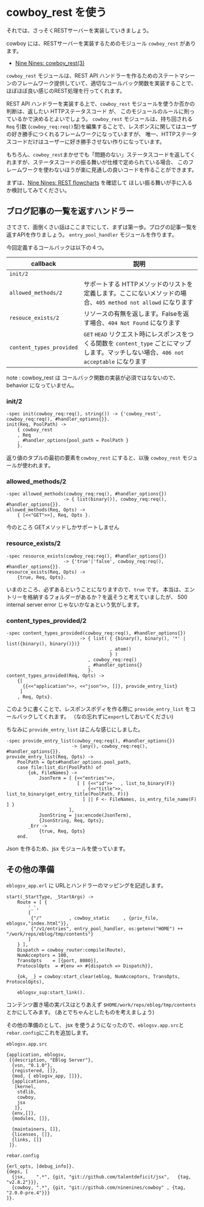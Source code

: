 # cowboy_rest を使う

それでは、さっそくRESTサーバーを実装していきましょう。

cowboy には、RESTサーバーを実装するためのモジュール `cowboy_rest` があります。

* [Nine Nines: cowboy_rest(3) ](https://ninenines.eu/docs/en/cowboy/2.0/manual/cowboy_rest/)

`cowboy_rest` モジュールは、REST API ハンドラーを作るためのステートマシーンのフレームワーク提供していて、適切なコールバック関数を実装することで、
ほぼほぼ良い感じのREST処理を行ってくれます。

REST API ハンドラーを実装する上で、`cowboy_rest` モジュールを使うか否かの判断は、返したい HTTPステータスコード が、
このモジュールのルールに則っているかで決めるとよいでしょう。
`cowboy_rest` モジュールは、持ち回される `Req` 引数 (`cowboy_req:req()`型)を編集することで、レスポンスに関してはユーザの好き勝手につくれるフレームワークになっていますが、
唯一、HTTPステータスコードだけはユーザーに好き勝手させない作りになっています。

もちろん、`cowboy_rest`まかせでも「問題のない」ステータスコードを返してくれますが、ステータスコードの振る舞いが仕様で定められている場合、
このフレームワークを使わないほうが楽に見通しの良いコードを作ることができます。

まずは、[Nine Nines: REST flowcharts](https://ninenines.eu/docs/en/cowboy/2.0/guide/rest_flowcharts/) を確認して
ほしい振る舞いが手に入るか検討してみてください。


## ブログ記事の一覧を返すハンドラー

さてさて、面倒くさい話はここまでにして、まずは第一歩。ブログの記事一覧を返すAPIを作りましょう。
`entry_pool_handler` モジュールを作ります。

今回定義するコールバックは以下の４つ。

|callback                | 説明 |
|------------------------|------|
|`init/2`                |      |
|`allowed_methods/2`     | サポートする HTTPメソッドのリストを定義します。ここにないメソッドの場合、`405 method not allowd` になります|
|`resouce_exists/2`      | リソースの有無を返します。Falseを返す場合、`404 Not Found` になります|
|`content_types_provided`| `GET` `HEAD` リクエスト時にレスポンスをつくる関数を `content_type` ごとにマップします。マッチしない場合、`406 not acceptable` になります|


note
: cowboy_rest は コールバック関数の実装が必須ではなないので、behavior になっていません。

### init/2

```
-spec init(cowboy_req:req(), string()) -> {'cowboy_rest', cowboy_req:req(), #handler_options{}}.
init(Req, PoolPath) ->
    { cowboy_rest
    , Req
    , #handler_options{pool_path = PoolPath }
    }.
```

返り値のタプルの最初の要素を`cowboy_rest` にすると、以後 `cowboy_rest` モジュールが使われます。


### allowed_methods/2

```
-spec allowed_methods(cowboy_req:req(), #handler_options{})
                     -> { list(binary()), cowboy_req:req(), #handler_options{}}.
allowed_methods(Req, Opts) ->
    { [<<"GET">>], Req, Opts }.
```

今のところ GETメソッドしかサポートしません

### resource_exists/2

```
-spec resource_exists(cowboy_req:req(), #handler_options{})
                     -> {'true'|'false', cowboy_req:req(), #handler_options{}}.
resource_exists(Req, Opts) ->
    {true, Req, Opts}.
```

いまのところ、必ずあるということになりますので、`true` です。
本当は、エントリーを格納するフォルダーがあるか？を返そうと考えていましたが、
500 internal server error じゃないかなぁという気がします。

### content_types_provided/2

```
-spec content_types_provided(cowboy_req:req(), #handler_options{})
                           -> { list( { {binary(), binary(), '*' | list({binary(), binary()})}
                                      , atom()
                                      } )
                              , cowboy_req:req()
                              , #handler_options{}
                              }.
content_types_provided(Req, Opts) ->    
    {[
      {{<<"application">>, <<"json">>, []}, provide_entry_list}
     ]
    , Req, Opts}.
```

このように書くことで、レスポンスボディを作る際に `provide_entry_list` をコールバックしてくれます。
（なの忘れずに`export`しておいてください)

ちなみに `provide_entry_list` はこんな感じにしました。

```
-spec provide_entry_list(cowboy_req:req(), #handler_options{})
                        -> {any(), cowboy_req:req(), #handler_options{}}.
provide_entry_list(Req, Opts) ->
    PoolPath = Opts#handler_options.pool_path,
    case file:list_dir(PoolPath) of
        {ok, FileNames} ->
            JsonTerm = [ {<<"entries">>,
                          [ [ {<<"id">>   , list_to_binary(F)}
                            , {<<"title">>, list_to_binary(get_entry_title(PoolPath, F))}
                            ] || F <- FileNames, is_entry_file_name(F) ] }
                       ],
            JsonString = jsx:encode(JsonTerm),
            {JsonString, Req, Opts};
        _Err ->
            {true, Req, Opts}
    end.
```

Json を作るため、jsx モジュールを使っています。

## その他の準備

`eblogsv_app.erl` に URLとハンドラーのマッピングを記述します。

```
start(_StartType, _StartArgs) ->
    Route = [ {
        '_',
        [
         {"/"          , cowboy_static     , {priv_file, eblogsv,"index.html"}},
         {"/v1/entries", entry_pool_handler, os:getenv("HOME") ++ "/work/reps/eblog/tmp/contents"}
        ]
    } ],
    Dispatch = cowboy_router:compile(Route),
    NumAcceptors = 100,
    TransOpts    = [{port, 8080}],
    ProtocolOpts  = #{env => #{dispatch => Dispatch}},

    {ok, _} = cowboy:start_clear(eblog, NumAcceptors, TransOpts, ProtocolOpts),

    eblogsv_sup:start_link().
```

コンテンツ置き場の実パスはとりあえず `$HOME/work/reps/eblog/tmp/contents` とかにしてみます。
(あとでちゃんとしたものを考えましょう)


その他の準備のとして、
jsx を使うようになったので、`eblogsv.app.src`と`rebar.config`にこれを追加します。


`eblogsv.app.src`

```
{application, eblogsv,
 [{description, "EBlog Server"},
  {vsn, "0.1.0"},
  {registered, []},
  {mod, { eblogsv_app, []}},
  {applications,
   [kernel,
    stdlib,
    cowboy,
    jsx
   ]},
  {env,[]},
  {modules, []},

  {maintainers, []},
  {licenses, []},
  {links, []}
 ]}.
```

`rebar.config`

```
{erl_opts, [debug_info]}.
{deps, [
  {jsx,    ".*", {git, "git://github.com/talentdeficit/jsx",   {tag, "v2.8.2"}}},
  {cowboy, ".*", {git, "git://github.com/ninenines/cowboy" , {tag, "2.0.0-pre.4"}}}
]}.
```
